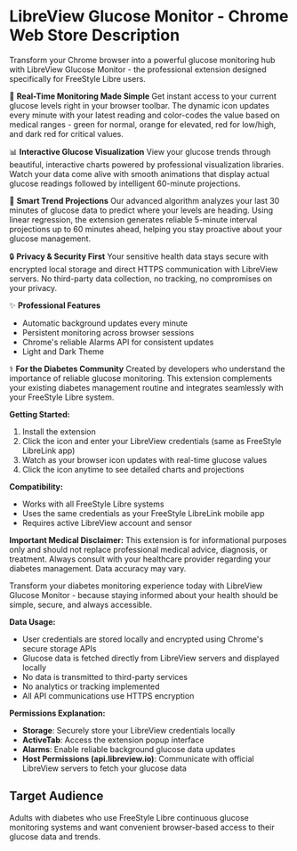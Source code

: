 # LibreView Glucose Monitor - Chrome Web Store Description

Transform your Chrome browser into a powerful glucose monitoring hub with LibreView Glucose Monitor - the professional extension designed specifically for FreeStyle Libre users.

🎯 **Real-Time Monitoring Made Simple**
Get instant access to your current glucose levels right in your browser toolbar. The dynamic icon updates every minute with your latest reading and color-codes the value based on medical ranges - green for normal, orange for elevated, red for low/high, and dark red for critical values.

📊 **Interactive Glucose Visualization**
View your glucose trends through beautiful, interactive charts powered by professional visualization libraries. Watch your data come alive with smooth animations that display actual glucose readings followed by intelligent 60-minute projections.

🔮 **Smart Trend Projections**
Our advanced algorithm analyzes your last 30 minutes of glucose data to predict where your levels are heading. Using linear regression, the extension generates reliable 5-minute interval projections up to 60 minutes ahead, helping you stay proactive about your glucose management.

🔒 **Privacy & Security First**
Your sensitive health data stays secure with encrypted local storage and direct HTTPS communication with LibreView servers. No third-party data collection, no tracking, no compromises on your privacy.

✨ **Professional Features**

- Automatic background updates every minute
- Persistent monitoring across browser sessions
- Chrome's reliable Alarms API for consistent updates
- Light and Dark Theme

⚕️ **For the Diabetes Community**
Created by developers who understand the importance of reliable glucose monitoring. This extension complements your existing diabetes management routine and integrates seamlessly with your FreeStyle Libre system.

**Getting Started:**

1. Install the extension
2. Click the icon and enter your LibreView credentials (same as FreeStyle LibreLink app)
3. Watch as your browser icon updates with real-time glucose values
4. Click the icon anytime to see detailed charts and projections

**Compatibility:**

- Works with all FreeStyle Libre systems
- Uses the same credentials as your FreeStyle LibreLink mobile app
- Requires active LibreView account and sensor

**Important Medical Disclaimer:**
This extension is for informational purposes only and should not replace professional medical advice, diagnosis, or treatment. Always consult with your healthcare provider regarding your diabetes management. Data accuracy may vary.

Transform your diabetes monitoring experience today with LibreView Glucose Monitor - because staying informed about your health should be simple, secure, and always accessible.

**Data Usage:**

- User credentials are stored locally and encrypted using Chrome's secure storage APIs
- Glucose data is fetched directly from LibreView servers and displayed locally
- No data is transmitted to third-party services
- No analytics or tracking implemented
- All API communications use HTTPS encryption

**Permissions Explanation:**

- **Storage**: Securely store your LibreView credentials locally
- **ActiveTab**: Access the extension popup interface
- **Alarms**: Enable reliable background glucose data updates
- **Host Permissions (api.libreview.io)**: Communicate with official LibreView servers to fetch your glucose data

## Target Audience

Adults with diabetes who use FreeStyle Libre continuous glucose monitoring systems and want convenient browser-based access to their glucose data and trends.
